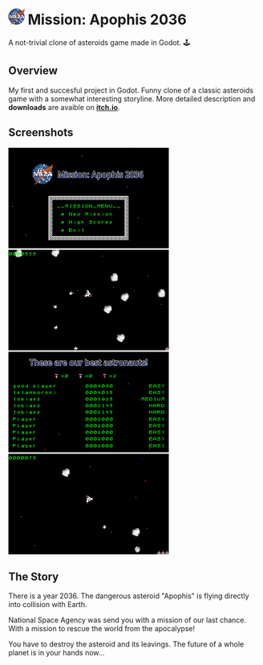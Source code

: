 # ![](icon32.png) Mission: Apophis 2036
A not-trivial clone of asteroids game made in Godot. 🕹️

## Overview
My first and succesful project in Godot. Funny clone of a classic asteroids game with a
somewhat interesting storyline. More detailed description and **downloads** are avaible on
[**itch.io**](https://tstamborski.itch.io/mission-apophis-2036).

## Screenshots
![](screenshot01.png)
![](screenshot02.png)
![](screenshot03.png)
![](screenshot04.png)

## The Story
There is a year 2036. The dangerous asteroid "Apophis" is flying directly into collision with Earth.

National Space Agency was send you with a mission of our last chance. With a mission to rescue the world from the apocalypse!

You have to destroy the asteroid and its leavings. The future of a whole planet is in your hands now...
